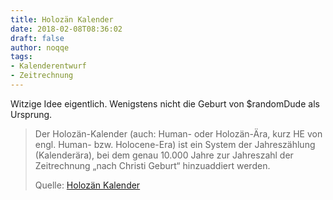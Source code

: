 ```yaml
---
title: Holozän Kalender
date: 2018-02-08T08:36:02
draft: false
author: noqqe
tags:
- Kalenderentwurf
- Zeitrechnung
---
```


Witzige Idee eigentlich. Wenigstens nicht die Geburt von $randomDude als Ursprung.

> Der Holozän-Kalender (auch: Human- oder Holozän-Ära, kurz HE von engl.
> Human- bzw. Holocene-Era) ist ein System der Jahreszählung (Kalenderära),
> bei dem genau 10.000 Jahre zur Jahreszahl der Zeitrechnung „nach Christi
> Geburt“ hinzuaddiert werden.
>
> Quelle: [Holozän Kalender](https://de.wikipedia.org/wiki/Holozän-Kalender)